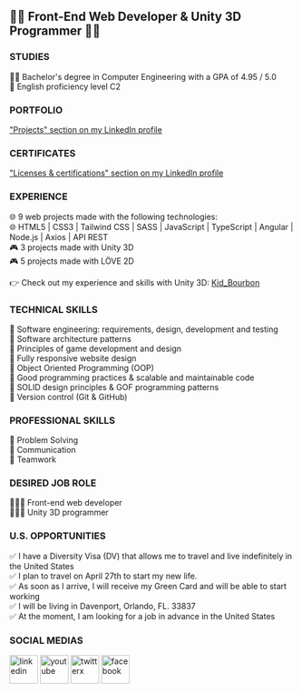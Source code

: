 ## 👨‍💻  Front-End Web Developer & Unity 3D Programmer  👨‍💻

### STUDIES
👨‍🎓 Bachelor's degree in Computer Engineering with a GPA of 4.95 / 5.0<br/>
🗽 English proficiency level C2<br/>

### PORTFOLIO
["Projects" section on my LinkedIn profile](https://www.linkedin.com/in/leonardo-collazo-klenina/details/projects/)

### CERTIFICATES
["Licenses & certifications" section on my LinkedIn profile](https://www.linkedin.com/in/leonardo-collazo-klenina/details/certifications/)

### EXPERIENCE
🌐 9 web projects made with the following technologies:<br/>
🌐 HTML5 | CSS3 | Tailwind CSS | SASS | JavaScript | TypeScript | Angular | Node.js | Axios | API REST<br/>
🎮 3 projects made with Unity 3D<br/>
🎮 5 projects made with LÖVE 2D<br/>

👉 Check out my experience and skills with Unity 3D:
[Kid_Bourbon](https://learn.unity.com/u/kidbourbon)

### TECHNICAL SKILLS
🏅 Software engineering: requirements, design, development and testing<br/>
🏅 Software architecture patterns<br/>
🏅 Principles of game development and design<br/>
🏅 Fully responsive website design<br/>
🏅 Object Oriented Programming (OOP)<br/>
🏅 Good programming practices & scalable and maintainable code<br/>
🏅 SOLID design principles & GOF programming patterns<br/>
🏅 Version control (Git & GitHub)<br/>

### PROFESSIONAL SKILLS
🏅 Problem Solving<br/>
🏅 Communication<br/>
🏅 Teamwork<br/>

### DESIRED JOB ROLE
👨🏼‍💻 Front-end web developer<br/>
👨🏼‍💻 Unity 3D programmer<br/>

### U.S. OPPORTUNITIES
✅ I have a Diversity Visa (DV) that allows me to travel and live indefinitely in the United States<br/>
✅ I plan to travel on April 27th to start my new life.<br/>
✅ As soon as I arrive, I will receive my Green Card and will be able to start working<br/>
✅ I will be living in Davenport, Orlando, FL. 33837<br/>
✅ At the moment, I am looking for a job in advance in the United States<br/>

### SOCIAL MEDIAS
<a href="https://www.linkedin.com/in/leonardo-collazo-klenina" target="_blank"> <img src="https://img.icons8.com/fluency/48/linkedin.png" alt="linkedin" width="50" height="50"/></a>
<a href="https://www.youtube.com/channel/UCUVv_L27fI0xbvdScYOGm2A" target="_blank"> <img src="https://img.icons8.com/3d-fluency/94/youtube-play.png" alt="youtube" width="50" height="50"/></a>
<a href="https://twitter.com/KidBourbon6" target="_blank"> <img width="50" height="50" src="https://img.icons8.com/color/48/twitterx.png" alt="twitterx"/></a>
<a href="https://www.facebook.com/leonardo.collazo.klenina" target="_blank"> <img src="https://img.icons8.com/fluency/48/facebook-new.png" alt="facebook" width="50" height="50"/></a>
